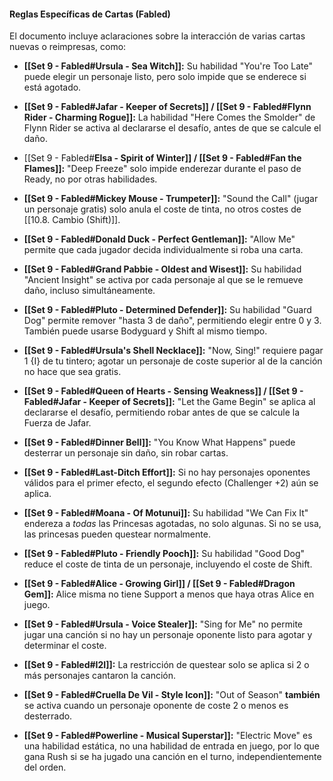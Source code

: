 #### Reglas Específicas de Cartas (Fabled)

El documento incluye aclaraciones sobre la interacción de varias cartas nuevas o reimpresas, como:

- **[[Set 9 - Fabled#Ursula - Sea Witch]]:** Su habilidad "You're Too Late" puede elegir un personaje listo, pero solo impide que se enderece si está agotado.

- **[[Set 9 - Fabled#Jafar - Keeper of Secrets]] / [[Set 9 - Fabled#Flynn Rider - Charming Rogue]]:** La habilidad "Here Comes the Smolder" de Flynn Rider se activa al declararse el desafío, antes de que se calcule el daño.

- [[Set 9 - Fabled#**Elsa - Spirit of Winter]] / [[Set 9 - Fabled#Fan the Flames]]:** "Deep Freeze" solo impide enderezar durante el paso de Ready, no por otras habilidades.

- **[[Set 9 - Fabled#Mickey Mouse - Trumpeter]]:** "Sound the Call" (jugar un personaje gratis) solo anula el coste de tinta, no otros costes de [[10.8. Cambio (Shift)]].

- **[[Set 9 - Fabled#Donald Duck - Perfect Gentleman]]:** "Allow Me" permite que cada jugador decida individualmente si roba una carta.

- **[[Set 9 - Fabled#Grand Pabbie - Oldest and Wisest]]:** Su habilidad "Ancient Insight" se activa por cada personaje al que se le remueve daño, incluso simultáneamente.

- **[[Set 9 - Fabled#Pluto - Determined Defender]]:** Su habilidad "Guard Dog" permite remover "hasta 3 de daño", permitiendo elegir entre 0 y 3. También puede usarse Bodyguard y Shift al mismo tiempo.

- **[[Set 9 - Fabled#Ursula's Shell Necklace]]:** "Now, Sing!" requiere pagar 1 {I} de tu tintero; agotar un personaje de coste superior al de la canción no hace que sea gratis.

- **[[Set 9 - Fabled#Queen of Hearts - Sensing Weakness]] / [[Set 9 - Fabled#Jafar - Keeper of Secrets]]:** "Let the Game Begin" se aplica al declararse el desafío, permitiendo robar antes de que se calcule la Fuerza de Jafar.

- **[[Set 9 - Fabled#Dinner Bell]]:** "You Know What Happens" puede desterrar un personaje sin daño, sin robar cartas.

- **[[Set 9 - Fabled#Last-Ditch Effort]]:** Si no hay personajes oponentes válidos para el primer efecto, el segundo efecto (Challenger +2) aún se aplica.

- **[[Set 9 - Fabled#Moana - Of Motunui]]:** Su habilidad "We Can Fix It" endereza a _todas_ las Princesas agotadas, no solo algunas. Si no se usa, las princesas pueden questear normalmente.

- **[[Set 9 - Fabled#Pluto - Friendly Pooch]]:** Su habilidad "Good Dog" reduce el coste de tinta de un personaje, incluyendo el coste de Shift.

- **[[Set 9 - Fabled#Alice - Growing Girl]] / [[Set 9 - Fabled#Dragon Gem]]:** Alice misma no tiene Support a menos que haya otras Alice en juego.

- **[[Set 9 - Fabled#Ursula - Voice Stealer]]:** "Sing for Me" no permite jugar una canción si no hay un personaje oponente listo para agotar y determinar el coste.

- **[[Set 9 - Fabled#I2I]]:** La restricción de questear solo se aplica si 2 o más personajes cantaron la canción.

- **[[Set 9 - Fabled#Cruella De Vil - Style Icon]]:** "Out of Season" **también** se activa cuando un personaje oponente de coste 2 o menos es desterrado.

- **[[Set 9 - Fabled#Powerline - Musical Superstar]]:** "Electric Move" es una habilidad estática, no una habilidad de entrada en juego, por lo que gana Rush si se ha jugado una canción en el turno, independientemente del orden.